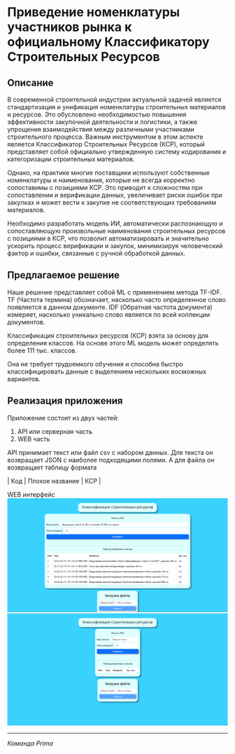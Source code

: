 # Приведение номенклатуры участников рынка к официальному Классификатору Строительных Ресурсов

## Описание

В современной строительной индустрии актуальной задачей является стандартизация и унификация номенклатуры строительных материалов и ресурсов. Это обусловлено необходимостью повышения эффективности закупочной деятельности и логистики, а также упрощения взаимодействия между различными участниками строительного процесса. Важным инструментом в этом аспекте является Классификатор Строительных Ресурсов (КСР), который представляет собой официально утвержденную систему кодирования и категоризации строительных материалов.

Однако, на практике многие поставщики используют собственные номенклатуры и наименования, которые не всегда корректно сопоставимы с позициями КСР. Это приводит к сложностям при сопоставлении и верификации данных, увеличивает риски ошибок при закупках и может вести к закупке не соответствующих требованиям материалов.

Необходимо разработать модель ИИ, автоматически распознающую и сопоставляющую произвольные наименования строительных ресурсов с позициями в КСР, что позволит автоматизировать и значительно ускорить процесс верификации и закупок, минимизируя человеческий фактор и ошибки, связанные с ручной обработкой данных.

## Предлагаемое решение

Наше решение представляет собой ML с применением метода TF-IDF. TF (Частота термина) обозначает, насколько часто определенное слово появляется в данном документе. IDF (Обратная частота документа) измеряет, насколько уникально слово является по всей коллекции документов.

Классификация строительных ресурсов (КСР) взята за основу для определения классов. На основе этого ML модель может определять более 111 тыс. классов.

Она не требует трудоемкого обучения и способна быстро классифицировать данные с выделением нескольких восможных вариантов.

## Реализация приложения

Приложение состоит из двух частей:
1. API или серверная часть
2. WEB часть

API принимает текст или файл csv с набором данных. Для текста он возвращает JSON с наиболее подходящими полями. А для файла он возвращает таблицу формата

| Код | Плохое название | КСР |

WEB интерфейс
![](img/image1.png)
![](img/image2.png)

---

*Команда Prima*
